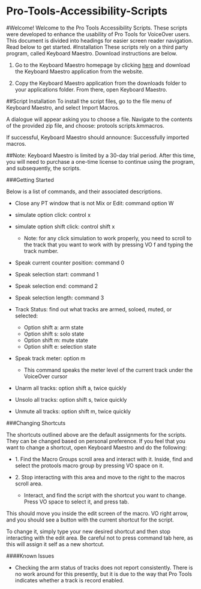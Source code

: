# Pro-Tools-Accessibility-Scripts
#Welcome!
Welcome to the Pro Tools Accessibility Scripts. These scripts were developed to enhance the usability of Pro Tools for VoiceOver users.
This document is divided into headings for easier screen reader navigation. Read below to get started.
#Installation
These scripts rely on a third party program, called Keyboard Maestro. Download instructions are below.

1. Go to the Keyboard Maestro homepage by clicking [here](https://www.keyboardmaestro.com/) and download the Keyboard Maestro application from the website.

2. Copy the Keyboard Maestro application from the downloads folder to your applications folder. From there, open Keyboard Maestro.


##Script Installation
To install the script files, go to the file menu of Keyboard Maestro, and select Import Macros.

A dialogue will appear asking you to choose a file. Navigate to the contents of the provided zip file, and choose: protools scripts.kmmacros.

If successful, Keyboard Maestro should announce: Successfully imported macros.

##Note:
Keyboard Maestro is limited by a 30-day trial period. After this time, you will need to purchase a one-time license to continue using the program, and subsequently, the scripts.

###Getting Started

Below is a list of commands, and their associated descriptions.

- Close any PT window that is not Mix or Edit: command option W

- simulate option click: control x

- simulate option shift click: control shift x
  - Note: for any click simulation to work properly, you need to scroll to the track that you want to work with by pressing VO f and typing the track number.

- Speak current counter position: command 0

- Speak selection start: command 1

- Speak selection end: command 2

- Speak selection length: command 3

- Track Status: find out what tracks are armed, soloed, muted, or selected:

  - Option shift a: arm state
  - Option shift s: solo state
  - Option shift m: mute state
  - Option shift e: selection state

- Speak track meter: option m
  - This command speaks the meter level of the current track under the VoiceOver cursor

- Unarm all tracks: option shift a, twice quickly

- Unsolo all tracks: option shift s, twice quickly

- Unmute all tracks: option shift m, twice quickly

###Changing Shortcuts

The shortcuts outlined above are the default assignments for the scripts. They can be changed based on personal preference. If you feel that you want to change a shortcut, open Keyboard Maestro and do the following:

- 1\. Find the Macro Groups scroll area and interact with it. Inside, find and select the protools macro group by pressing VO space on it.
- 2\. Stop interacting with this area and move to the right to the macros scroll area.

  - Interact, and find the script with the shortcut you want to change. Press VO space to select it, and press tab.

This should move you inside the edit screen of the macro. VO right arrow, and you should see a button with the current shortcut for the script.

To change it, simply type your new desired shortcut and then stop interacting with the edit area. Be careful not to press command tab here, as this will assign it self as a new shortcut.

####Known Issues

* Checking the arm status of tracks does not report consistently. There is no work around for this presently, but it is due to the way that Pro Tools indicates whether a track is record enabled.

